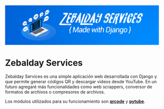 ![alt text](https://github.com/zebalday/ZebaldayServices/blob/main/MainApp/static/Images/ZebaldayBanner.png)

# Zebalday Services

Zebalday Services es una simple aplicación web 
desarrollada con Django y que permite generar códigos QR
y descargar videos desde YouTube. En un futuro agregaré más funcionalidades
como web scrappers, conversor de formatos de archivos o compresores de archivos.

Los módulos utilizados para su funcionamiento son [**qrcode**](https://pypi.org/project/qrcode/)
y [**pytube**](https://pytube.io/en/latest/user/install.html).


